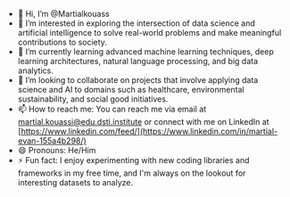 - 👋 Hi, I’m @Martialkouass
- 👀 I’m interested in exploring the intersection of data science and artificial intelligence to solve real-world problems and make meaningful contributions to society.
- 🌱 I’m currently learning advanced machine learning techniques, deep learning architectures, natural language processing, and big data analytics.
- 💞️ I’m looking to collaborate on projects that involve applying data science and AI to domains such as healthcare, environmental sustainability, and social good initiatives.
- 📫 How to reach me: You can reach me via email at martial.kouassi@edu.dsti.institute or connect with me on LinkedIn at [https://www.linkedin.com/feed/](https://www.linkedin.com/in/martial-evan-155a4b298/)
- 😄 Pronouns: He/Him
- ⚡ Fun fact: I enjoy experimenting with new coding libraries and frameworks in my free time, and I'm always on the lookout for interesting datasets to analyze.

<!---
Martialkouass/Profil is a ✨ special ✨ repository because its `README.md` (this file) appears on your GitHub profile.
You can click the Preview link to take a look at your changes.
--->
